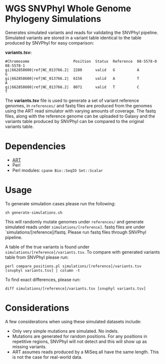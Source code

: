 WGS SNVPhyl Whole Genome Phylogeny Simulations
==============================================

Generates simulated variants and reads for validating the SNVPhyl pipeline.  Simulated variants are stored in a variant table identical to the table produced by SNVPhyl for easy comparison:

**variants.tsv:**

```
#Chromosome                    Position  Status  Reference  08-5578-0  08-5578-1
gi|662858600|ref|NC_013766.2|  2280      valid   G          A          G        
gi|662858600|ref|NC_013766.2|  6156      valid   A          T          A       
gi|662858600|ref|NC_013766.2|  8071      valid   T          C          T      
```

The **variants.tsv** file is used to generate a set of variant reference genomes, in `references/` and fastq files are produced from the genomes using the ART read simulator with varying amounts of coverage.  The fastq files, along with the reference genome can be uploaded to Galaxy and the variants table produced by SNVPhyl can be compared to the original variants table.

Dependencies
============

* [ART](http://www.niehs.nih.gov/research/resources/software/biostatistics/art/)
* Perl
* Perl modules: `cpanm Bio::SeqIO Set::Scalar`

Usage
=====

To generate simulation cases please run the following:

```
sh generate-simulations.sh
```

This will randomly mutate genomes under `references/` and generate simulated reads under `simulations/[reference]`.  fastq files are under `simulations/[reference]/fastq.  Please run fastq files through SNVPhyl pipeline.

A table of the true variants is found under `simulations/[reference]/variants.tsv`.  To compare with generated variants table from SNVPhyl please run:

```
perl compare_positions.pl simulations/[reference]/variants.tsv [snvphyl variants.tsv] | column -t
```

To find exact differences, please run:

```
diff simulations/[reference]/variants.tsv [snvphyl variants.tsv]
```

Considerations
==============

A few considerations when using these simulated datasets include:

* Only very simple mutations are simulated.  No indels.
* Mutations are generated for random positions.  For any positions in repetitive regions, SNVPhyl will not detect and this will show up as missing variants.
* ART assumes reads produced by a MiSeq all have the same length.  This is not the case for real-world data.
